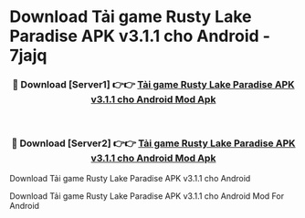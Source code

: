 # Download Tải game Rusty Lake Paradise APK v3.1.1 cho Android - 7jajq


<div align="center">
<h3>🔴 Download [Server1] 👉👉 <a href="https://apk-comot.site?title=Tải_game_Rusty_Lake_Paradise_APK_v3.1.1_cho_Android">Tải game Rusty Lake Paradise APK v3.1.1 cho Android Mod Apk</a></h3><br>
<h3>🔴 Download [Server2] 👉👉 <a href="https://apk-comot.site?title=Tải_game_Rusty_Lake_Paradise_APK_v3.1.1_cho_Android">Tải game Rusty Lake Paradise APK v3.1.1 cho Android Mod Apk</a></h3>
</div>



Download Tải game Rusty Lake Paradise APK v3.1.1 cho Android 

Download Tải game Rusty Lake Paradise APK v3.1.1 cho Android Mod For Android